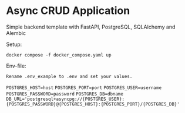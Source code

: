 # Async CRUD Application
Simple backend template with FastAPI, PostgreSQL, SQLAlchemy and Alembic

Setup:

`docker compose -f docker_compose.yaml up`

Env-file:

`Rename .env_example to .env and set your values.`

`POSTGRES_HOST=host`
`POSTGRES_PORT=port`
`POSTGRES_USER=username`
`POSTGRES_PASSWORD=password`
`POSTGRES_DB=dbname`
`DB_URL='postgresql+asyncpg://{POSTGRES_USER}:{POSTGRES_PASSWORD}@{POSTGRES_HOST}:{POSTGRES_PORT}/{POSTGRES_DB}'`
